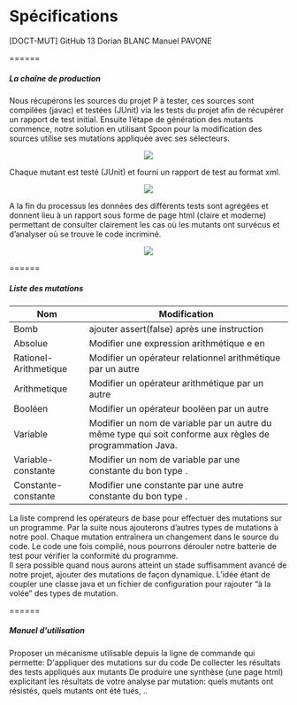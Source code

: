 # Spécifications 
[DOCT-MUT] GitHub 13
Dorian BLANC
Manuel PAVONE

======

##### La chaîne de production

Nous récupérons les sources du projet P à tester, ces sources sont compilées (javac) et testées (JUnit) via les tests du projet afin de récupérer un rapport de test initial.
Ensuite l’étape de génération des mutants commence, notre solution en utilisant Spoon pour la modification des sources utilise ses mutations appliquée avec ses sélecteurs.

<p align="center"> <img src="http://i.imgur.com/QEq3d1S.png"></img></p>

Chaque mutant est testé (JUnit) et fourni un rapport de test au format xml.

<p align="center"> <img src="http://i.imgur.com/TWIzw5P.png"></img></p>

A la fin du processus les données des différents tests sont agrégées et donnent lieu à un rapport sous forme de page html (claire et moderne) permettant de consulter clairement les cas où les mutants ont survécus et d’analyser où se trouve le code incriminé. 

<p align="center"> <img src="http://i.imgur.com/88OCcaZ.png"></img></p>


======

##### Liste des mutations 

| **Nom**       | **Modification**           |
| ------------- |-------------|
| Bomb     | ajouter assert(false) après une instruction |
| Absolue      | Modifier une expression arithmétique e en |e|      |
| Rationel-Arithmetique | Modifier un opérateur relationnel arithmétique par un autre      |
| Arithmetique | Modifier un opérateur arithmétique par un autre      |
| Booléen | Modifier un opérateur booléen par un autre      |
| Variable | Modifier un nom de variable par un autre du même type qui soit conforme aux règles de programmation Java. |
| Variable-constante | Modifier un nom de variable par une constante du bon type .      |
| Constante-constante | Modifier une constante par une autre constante du bon type .      |

La liste comprend les opérateurs de base pour effectuer des mutations sur un programme. Par la suite nous ajouterons d’autres types de mutations à notre pool.
Chaque mutation entraînera un changement dans le source du code. Le code une fois compilé, nous pourrons dérouler notre batterie de test pour vérifier la conformité du programme.	
Il sera possible quand nous aurons atteint un stade suffisamment avancé de notre projet, ajouter des mutations de façon dynamique. L’idée étant de coupler une classe java et un fichier de configuration pour rajouter “à la volée” des types de mutation.

======

##### Manuel d'utilisation

Proposer un mécanisme utilisable depuis la ligne de commande qui permette:
D'appliquer des mutations sur du code
De collecter les résultats des tests appliqués aux mutants
De produire une synthèse (une page html) explicitant les résultats de votre analyse par mutation: quels mutants ont résistés, quels mutants ont été tués, ..

